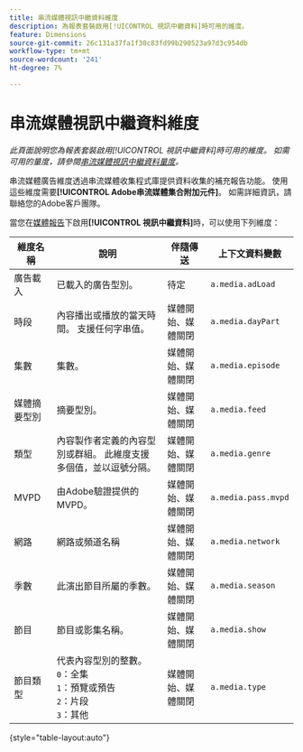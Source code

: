 ```yaml
---
title: 串流媒體視訊中繼資料維度
description: 為報表套裝啟用[!UICONTROL 視訊中繼資料]時可用的維度。
feature: Dimensions
source-git-commit: 26c131a37fa1f30c83fd99b290523a97d3c954db
workflow-type: tm+mt
source-wordcount: '241'
ht-degree: 7%

---
```


# 串流媒體視訊中繼資料維度

*此頁面說明您為報表套裝啟用[!UICONTROL 視訊中繼資料]時可用的維度。 如需可用的量度，請參閱[串流媒體視訊中繼資料量度](../metrics/sm-video-metadata.md)。*

串流媒體廣告維度透過串流媒體收集程式庫提供資料收集的補充報告功能。 使用這些維度需要&#x200B;**[!UICONTROL Adobe串流媒體集合附加元件]**。 如需詳細資訊，請聯絡您的Adobe客戶團隊。

當您在[媒體報告](/help/admin/admin/c-manage-report-suites/c-edit-report-suites/media-management.md)下啟用&#x200B;**[!UICONTROL 視訊中繼資料]**&#x200B;時，可以使用下列維度：

| 維度名稱 | 說明 | 伴隨傳送 | 上下文資料變數 |
| --- | --- | --- | --- |
| 廣告載入 | 已載入的廣告型別。 | 待定 | `a.media.adLoad` |
| 時段 | 內容播出或播放的當天時間。 支援任何字串值。 | 媒體開始、媒體關閉 | `a.media.dayPart` |
| 集數 | 集數。 | 媒體開始、媒體關閉 | `a.media.episode` |
| 媒體摘要型別 | 摘要型別。 | 媒體開始、媒體關閉 | `a.media.feed` |
| 類型 | 內容製作者定義的內容型別或群組。 此維度支援多個值，並以逗號分隔。 | 媒體開始、媒體關閉 | `a.media.genre` |
| MVPD | 由Adobe驗證提供的MVPD。 | 媒體開始、媒體關閉 | `a.media.pass.mvpd` |
| 網路 | 網路或頻道名稱 | 媒體開始、媒體關閉 | `a.media.network` |
| 季數 | 此演出節目所屬的季數。 | 媒體開始、媒體關閉 | `a.media.season` |
| 節目 | 節目或影集名稱。 | 媒體開始、媒體關閉 | `a.media.show` |
| 節目類型 | 代表內容型別的整數。<br>`0`：全集<br>`1`：預覽或預告<br>`2`：片段<br>`3`：其他 | 媒體開始、媒體關閉 | `a.media.type` |

{style="table-layout:auto"}
